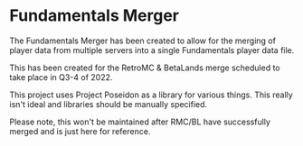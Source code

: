 # Fundamentals Merger
The Fundamentals Merger has been created to allow for the merging of player data from multiple servers into a single Fundamentals player data file.

This has been created for the RetroMC & BetaLands merge scheduled to take place in Q3-4 of 2022.

This project uses Project Poseidon as a library for various things. This really isn't ideal and libraries should be manually specified.

Please note, this won't be maintained after RMC/BL have successfully merged and is just here for reference.